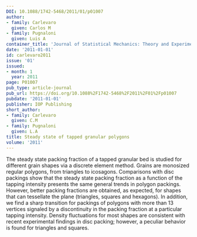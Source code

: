 ```yaml
---
DOI: 10.1088/1742-5468/2011/01/p01007
author:
- family: Carlevaro
  given: Carlos M
- family: Pugnaloni
  given: Luis A
container_title: 'Journal of Statistical Mechanics: Theory and Experiment'
date: '2011-01-01'
id: carlevaro2011
issue: '01'
issued:
- month: 1
  year: 2011
page: P01007
pub_type: article-journal
pub_url: https://doi.org/10.1088%2F1742-5468%2F2011%2F01%2Fp01007
pubdate: '2011-01-01'
publisher: IOP Publishing
short_author:
- family: Carlevaro
  given: C.M
- family: Pugnaloni
  given: L.A
title: Steady state of tapped granular polygons
volume: '2011'
---
```

The steady state packing fraction of a tapped granular bed is studied for different grain shapes via a discrete element method. Grains are monosized regular polygons, from triangles to icosagons. Comparisons with disc packings show that the steady state packing fraction as a function of the tapping intensity presents the same general trends in polygon packings. However, better packing fractions are obtained, as expected, for shapes that can tessellate the plane (triangles, squares and hexagons). In addition, we find a sharp transition for packings of polygons with more than 13 vertices signaled by a discontinuity in the packing fraction at a particular tapping intensity. Density fluctuations for most shapes are consistent with recent experimental findings in disc packing; however, a peculiar behavior is found for triangles and squares.
